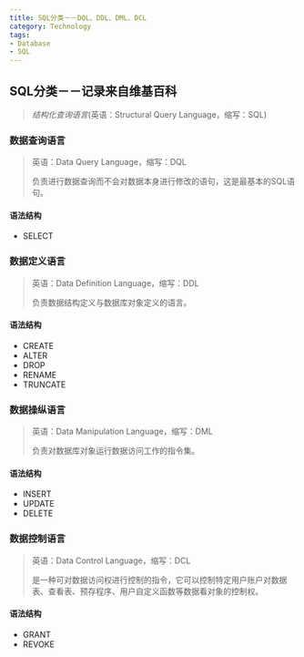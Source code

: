 ```yaml
---
title: SQL分类－－DQL、DDL、DML、DCL
category: Technology
tags:
- Database
- SQL
---
```


## SQL分类－－记录来自维基百科

> _结构化查询语言_(英语：Structural Query Language，缩写：SQL)

### 数据查询语言

> 英语：Data Query Language，缩写：DQL
> 
> 负责进行数据查询而不会对数据本身进行修改的语句，这是最基本的SQL语句。

<!-- more -->

#### 语法结构

- SELECT

### 数据定义语言

> 英语：Data Definition Language，缩写：DDL
> 
> 负责数据结构定义与数据库对象定义的语言。

#### 语法结构

- CREATE
- ALTER
- DROP
- RENAME
- TRUNCATE

### 数据操纵语言

> 英语：Data Manipulation Language，缩写：DML
> 
> 负责对数据库对象运行数据访问工作的指令集。

#### 语法结构

- INSERT
- UPDATE
- DELETE

### 数据控制语言

> 英语：Data Control Language，缩写：DCL
> 
> 是一种可对数据访问权进行控制的指令，它可以控制特定用户账户对数据表、查看表、预存程序、用户自定义函数等数据看对象的控制权。

#### 语法结构

- GRANT
- REVOKE